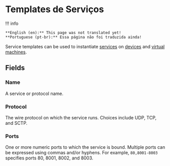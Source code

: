 # Templates de Serviços

!!! info

    **English (en):** This page was not translated yet!
    **Portuguese (pt-br):** Essa página não foi traduzida ainda!

Service templates can be used to instantiate [services](./service.md) on [devices](../dcim/device.md) and [virtual machines](../virtualization/virtualmachine.md).

## Fields

### Name

A service or protocol name.

### Protocol

The wire protocol on which the service runs. Choices include UDP, TCP, and SCTP.

### Ports

One or more numeric ports to which the service is bound. Multiple ports can be expressed using commas and/or hyphens. For example, `80,8001-8003` specifies ports 80, 8001, 8002, and 8003.
